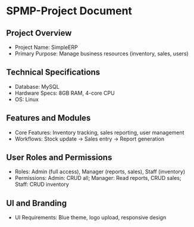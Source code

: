 # SPMP-Project Document

## Project Overview
- Project Name: SimpleERP
- Primary Purpose: Manage business resources (inventory, sales, users)

## Technical Specifications
- Database: MySQL
- Hardware Specs: 8GB RAM, 4-core CPU
- OS: Linux

## Features and Modules
- Core Features: Inventory tracking, sales reporting, user management
- Workflows: Stock update → Sales entry → Report generation

## User Roles and Permissions
- Roles: Admin (full access), Manager (reports, sales), Staff (inventory)
- Permissions: Admin: CRUD all; Manager: Read reports, CRUD sales; Staff: CRUD inventory

## UI and Branding
- UI Requirements: Blue theme, logo upload, responsive design
